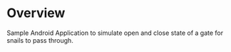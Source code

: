 # Overview

Sample Android Application to simulate open and close state of a gate for snails to pass through.